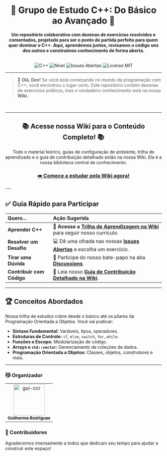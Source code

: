 <div align="center">

# 🚀 Grupo de Estudo C++: Do Básico ao Avançado 🚀

**Um repositório colaborativo com dezenas de exercícios resolvidos e comentados, projetado para ser o ponto de partida perfeito para quem quer dominar o C++. Aqui, aprendemos juntos, revisamos o código uns dos outros e construímos conhecimento de forma aberta.**

<br>

<img src="https://img.shields.io/badge/Linguagem-C++-00599C?style=for-the-badge&logo=cplusplus&logoColor=white" alt="C++">
<img src="https://img.shields.io/badge/Nível-Iniciante%20ao%20Avançado-blue?style=for-the-badge" alt="Nível">
<img src="https://img.shields.io/github/issues/gui-ccr/grupo-estudo-cpp?style=for-the-badge&logo=github" alt="Issues Abertas">
<img src="https://img.shields.io/github/license/gui-ccr/grupo-estudo-cpp?style=for-the-badge&color=green" alt="License MIT">

</div>

---

> 👋 **Olá, Dev!** Se você está começando no mundo da programação com C++, você encontrou o lugar certo. Este repositório contém dezenas de exercícios práticos, mas o verdadeiro conhecimento está na nossa **Wiki**.

<br>

---
<div align="center">

## 📚 Acesse nossa Wiki para o Conteúdo Completo! 📚

Todo o material teórico, guias de configuração de ambiente, trilha de aprendizado e o guia de contribuição detalhado estão na nossa Wiki. Ela é a nossa biblioteca central de conhecimento.

<h3><a href="https://github.com/gui-ccr/grupo-estudo-cpp/wiki">➡️ Comece a estudar pela Wiki agora!</a></h3>

</div>
---

## ✅ Guia Rápido para Participar

| Quero... | Ação Sugerida |
| :--- | :--- |
| **Aprender C++** | 📖 **Acesse a [Trilha de Aprendizagem na Wiki](https://github.com/gui-ccr/grupo-estudo-cpp/wiki/Trilha-de-Aprendizagem-C++)** para seguir nosso currículo. |
| **Resolver um Desafio** | 💻 Dê uma olhada nas nossas [**Issues Abertas**](https://github.com/gui-ccr/grupo-estudo-cpp/issues) e escolha um exercício. |
| **Tirar uma Dúvida** | 💬 Participe do nosso bate-papo na aba [**Discussions**](https://github.com/gui-ccr/grupo-estudo-cpp/discussions). |
| **Contribuir com Código** | 💪 Leia nosso [**Guia de Contribuição Detalhado na Wiki**](https://github.com/gui-ccr/grupo-estudo-cpp/wiki/Guia-de-Contribuição). |

---

## 🏆 Conceitos Abordados

Nossa trilha de estudos cobre desde o básico até os pilares da Programação Orientada a Objetos. Você vai praticar:

* **Sintaxe Fundamental:** Variáveis, tipos, operadores.
* **Estruturas de Controle:** `if`, `else`, `switch`, `for`, `while`.
* **Funções e Escopo:** Modularização de código.
* **Arrays e `std::vector`:** Gerenciamento de coleções de dados.
* **Programação Orientada a Objetos:** Classes, objetos, construtores e mais.

---

### 😼 Organizador

<table>
	<tbody>
		<tr>
            <td align="center">
                <a href="https://github.com/gui-ccr">
                    <img src="https://avatars.githubusercontent.com/u/116519824?v=4" width="100;" alt="gui-ccr"/>
                    <br />
                    <sub><b>Guilherme Rodrigues</b></sub>
                </a>
            </td>
		</tr>
	<tbody>
</table>

### 🤌 Contribuidores

Agradecemos imensamente a todos que dedicam seu tempo para ajudar a construir este espaço!

<!-- readme: contributors,gui-ccr/- -start -->
<table>
	<tbody>
	<tbody>
</table>
<!-- readme: contributors,gui-ccr/- -end -->
